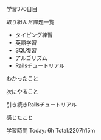 学習370日目

取り組んだ課題一覧

- タイピング練習
- 英語学習
- SQL復習
- アルゴリズム
- Railsチュートリアル

わかったこと

次にやること

引き続きRailsチュートリアル

感じたこと

学習時間 Today: 6h Total:2207h15m